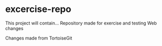# excercise-repo
This project will contain...
Repository made for exercise and testing
Web changes

Changes made from TortoiseGit


